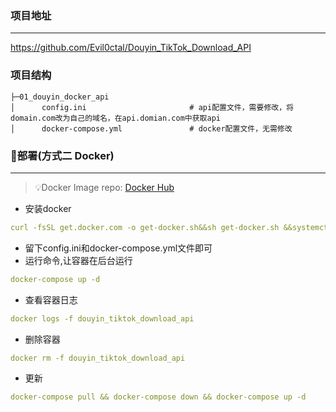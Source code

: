 ### 项目地址
---

https://github.com/Evil0ctal/Douyin_TikTok_Download_API


### 项目结构
```
├─01_douyin_docker_api
│      config.ini                       # api配置文件，需要修改，将domain.com改为自己的域名，在api.domian.com中获取api
│      docker-compose.yml               # docker配置文件，无需修改

```



### 💽部署(方式二 Docker)

---

> 💡Docker Image repo: [Docker Hub](https://hub.docker.com/repository/docker/evil0ctal/douyin_tiktok_download_api)

- 安装docker

```yaml
curl -fsSL get.docker.com -o get-docker.sh&&sh get-docker.sh &&systemctl enable docker&&systemctl start docker
```

- 留下config.ini和docker-compose.yml文件即可
- 运行命令,让容器在后台运行

```yaml
docker-compose up -d
```

- 查看容器日志

```yaml
docker logs -f douyin_tiktok_download_api
```

- 删除容器

```yaml
docker rm -f douyin_tiktok_download_api
```

- 更新

```yaml
docker-compose pull && docker-compose down && docker-compose up -d
```






